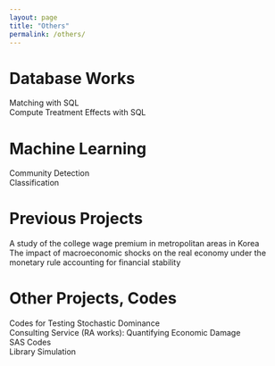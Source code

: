 ```yaml
---
layout: page
title: "Others"
permalink: /others/
---
```


Database Works
====
<div class="container_expanding">
    <span class="toggle-text"> Matching with SQL </span>
    <div class="content" style="display:none;">
        <div>
            {% capture my_include %}{% include SD_test.md %}{% endcapture %}
            {{ my_include | markdownify }}
        </div>
    </div>
</div>
<div class="container_expanding">
    <span class="toggle-text"> Compute Treatment Effects with SQL </span>
    <div class="content" style="display:none;">
        <div>
            {% capture my_include %}{% include SD_test.md %}{% endcapture %}
            {{ my_include | markdownify }}
        </div>
    </div>
</div>

Machine Learning
====
<div class="container_expanding">
    <span class="toggle-text"> Community Detection </span>
    <div class="content" style="display:none;">
        <div>
            {% capture my_include %}{% include SD_test.md %}{% endcapture %}
            {{ my_include | markdownify }}
        </div>
    </div>
</div>
<div class="container_expanding">
    <span class="toggle-text"> Classification </span>
    <div class="content" style="display:none;">
        <div>
            {% capture my_include %}{% include SD_test.md %}{% endcapture %}
            {{ my_include | markdownify }}
        </div>
    </div>
</div>

Previous Projects
====
<div class="container_expanding">
    <span class="toggle-text"> A study of the college wage premium in metropolitan areas in Korea </span>
    <div class="content" style="display:none;">
        <div>
            {% capture my_include %}{% include SD_test.md %}{% endcapture %}
            {{ my_include | markdownify }}
        </div>
    </div>
</div>
<div class="container_expanding">
    <span class="toggle-text"> The impact of macroeconomic shocks on the real economy under the monetary rule accounting for financial stability </span>
    <div class="content" style="display:none;">
        <div>
            {% capture my_include %}{% include SD_test.md %}{% endcapture %}
            {{ my_include | markdownify }}
        </div>
    </div>
</div>


Other Projects, Codes
====
<div class="container_expanding">
    <span class="toggle-text"> Codes for Testing Stochastic Dominance </span>
    <div class="content" style="display:none;">
        <div class="markdown-content">
            {% capture my_include %}{% include SD_test.md %}{% endcapture %}
            {{ my_include | markdownify }}
        </div>
    </div>
</div>
<div class="container_expanding">
    <span class="toggle-text"> Consulting Service (RA works): Quantifying Economic Damage </span>
    <div class="content" style="display:none;">
        <div>
            {% capture my_include %}{% include SD_test.md %}{% endcapture %}
            {{ my_include | markdownify }}
        </div>
    </div>
</div>
<div class="container_expanding">
    <span class="toggle-text"> SAS Codes </span>
    <div class="content" style="display:none;">
        <div>
            {% capture my_include %}{% include SD_test.md %}{% endcapture %}
            {{ my_include | markdownify }}
        </div>
    </div>
</div>
<div class="container_expanding">
    <span class="toggle-text"> Library Simulation </span>
    <div class="content" style="display:none;">
        <div>
            {% capture my_include %}{% include SD_test.md %}{% endcapture %}
            {{ my_include | markdownify }}
        </div>
    </div>
</div>